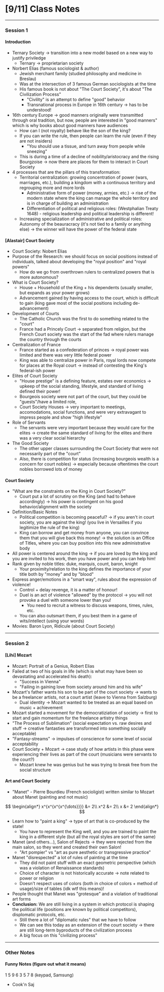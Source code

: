 # [9/11] Class Notes

---

### Session 1

#### Introduction

- Ternary Society $\rightarrow$ transition into a new model based on a new way to justify priviledge
  - Ternary $\rightarrow$ proprietarian society
- Norbert Elias (famous sociologist & author)  
  - Jewish merchant family (studied philosophy and medicine in Breslau)
  - Was at the intersection of 3 famous German sociologists at the time
  - His famous book is not about "The Court Society", it's about "The Civilization Process"
    - "Civility" is an attempt to define "good" behavior
    - Transnational process in Europe in 16th century $\rightarrow$ has to be understood!
- 16th century Europe $\rightarrow$ good manners originally were transmitted through oral tradition, but now, people are interested in "good manners" which is why books about good manners have audiences
  - How can I (not royalty) behave like the son of the king? 
  - If you can write the rule, then people can learn the rule (even if they are not insiders)
    - "You should use a tissue, and turn away from people while sneezing"
  - This is during a time of a decline of nobility/aristocracy and the rising Bourgzoise $\rightarrow$ now there are places for them to interact in Court Society
- 4 processes that are the pillars of this transformation: 
  - Territorial centralization: growing concentration of power (wars, marriages, etc.), building a kingdom with a continuous territory and regrouping more and more lords
    - Administrative form of power (money, armies, etc.) $\rightarrow$ rise of the modern state where the king can manage the whole territory and is in charge of building an administration
    - Differentiation of political and religious roles: (Westphalian Treaty 1648) - religious leadership and political leadership is different! 
  - Increasing specialization of administrative and political roles: Autonomy of the beauracracy (it's not tied to a family or anything else) $\rightarrow$ the winner will have the power of the federal state

#### [Alastair] Court Society

- Court Society: Nobert Elias
- Purpose of the Research: we should focus on social positions instead of individuals, talked about developing the "royal position" and "royal powers"
  - How do we go from overthrown rulers to centralized powers that is more autonomous?
- What is Court Society?
  - House + Household of the King + his dependents (usually smaller, but expands as your power grows)
  - Advancement gained by having access to the court, which is difficult to gain (king gave most of the social positions including de-advancement)
- Development of Courts
  - The Catholic Church was the first to do something related to the "court"
  - France had a Princely Court $\rightarrow$ separated from religion, but the French Court society was the start of the fad where rulers manage the country through the courts
- Centralization of France
  - France started as a confederation of princes $\rightarrow$ royal power was limited and there was very little federal power
  - King was able to centralize power in Paris, royal lords now compete for places at the Royal court $\rightarrow$ instead of contesting the King's federal-ish power
- Elites of Court Society
  - "House prestige" is a defining feature, estates over economics $\rightarrow$ upkeep of the social standing, lifestyle, and standard of living defined their power!
  - Bourgeois society were not part of the court, but they could be "guests"/have a limited role,
  - Court Society Houses $\rightarrow$ very important to meetings, accomodations, social functions, and were very extravagant to impress people and show "high lifestyle"
- Role of Servants
  - The servants were very important because they would care for the elites $\rightarrow$ create the same standard of living for the elites and there was a very clear social hierarchy
- The Good Society
  - The other upper classes surrounding the Court Society that were not necessarily part of the "court"
  - Also, there is competition for status (increasing bourgeois wealth is a concern for court nobles) $\rightarrow$ especially because oftentimes the court nobles borrowed lots of money

#### Court Society

- "What are the constraints on the King in Court Society?"
  - Court put a lot of scrutiny on the King (and had to behave accordingly) $\rightarrow$ his power is contingent on his good behavior/alignment with the society
- Definition/Basic Notes
  - Political competition is becoming peaceful? $\rightarrow$ if you aren't in court society, you are against the king! (you live in Versailles if you legitimize the rule of the king)
  - King can borrow and get money from anyone, you can convince them that you will give back this money! $\rightarrow$ the solution is an Office of Titles, where you can buy position into this new administrative body
- All power is centered around the king $\rightarrow$ if you are loved by the king and you are invited to his work, then you have power and you can help him!
- Rank given by noble titles: duke, marquis, count, baron, knight
  - Your proximity/relation to the king defines the importance of your title both by "money" and by "blood"
- Express anger/emotions in a "smart way", rules about the expression of violence!
  - Control + delay revenge, it is a matter of honour!
  - Duel is an act of violence "allowed" by the protocol $\rightarrow$ you will not provoke a duel with someone lower than you!
    - You need to recruit a witness to discuss weapons, times, rules, etc.
  - You can also outsmart them, if you best them in a game of wits/intellect (using your words)
- Movies: Baron Lyon, Ridicule (about Court Society)

---

### Session 2

#### [Lihi] Mozart

- Mozart: Portrait of a Genius, Robert Elias
- Failed at two of his goals in life (which is what may have been so devastating and accelerated his death):
  - "Success in Vienna"
  - "Failing in gaining love from society around him and his wife"
- Mozart's father wants his son to be part of the court society $\rightarrow$ wants to be a freelancer artists, not a court artist (leave to Vienna from Salzburg)
  - Dual identity $\rightarrow$ Mozart wanted to be treated as an equal based on music + achievement
- Mozart started a movement for the democratiziation of society $\rightarrow$ first to start and gain momentum for the freelance artistry things
- "The Process of Sublimation" (social expectation vs. raw desires and stuff $\rightarrow$ creative fantasties are transformed into something socially acceptable)
- "Fantasy-streams" $\rightarrow$ impulses of conscience for some level of social acceptability
- Court Society + Mozart $\rightarrow$ case study of how artists in this phase were experiencing their lives as part of the court (musicians were servants to the court?)
  - Mozart knew he was genius but he was trying to break free from the social structure

#### Art and Court Society

- "Manet" - Pierre Bourdieu (French socioligist) written similar to Mozart about Manet (painting and not music)

$$
\begin{align*}
x^{x^{x^{x^{\dots}}}} &= 2\\
x^2 &= 2\\
x &= 2
\end{align*}
$$

- Learn how to "paint a king" $\rightarrow$ type of art that is co-produced by the state!
  - You have to represent the King well, and you are trained to paint the king in a different style (but all the royal styles are sort of the same)
- Manet (and others...), Salon of Rejects $\rightarrow$ they were rejected from the main salon,  so they went and created their own Salon!
  - "Art pompier" vs "art as pure aesthetic or transgressive practice"
- Manet "disrespected" a lot of rules of painting at the time
  - They did not paint stuff with an exact geometric perspective (which was a violation of Renaissance standards)
  - Choice of character is not historically accurate $\rightarrow$ note related to power or religion
  - Doesn't respect uses of colors (both in choice of colors + method of usage)/size of tables (idk wtf this means)!
- People thought that Manet was "grotesque" and a violation of traditional art forms
- **Conclusion:** We are still living in a system in which protocol is shaping the political life (positions are known by political competitors), displomatic protocols, etc.
  - Still there a lot of "diplomatic rules" that we have to follow
  - We can see this today as an extension of the court society $\rightarrow$ there are still long-term byproducts of the civilization process
  - A big focus on this "civilizing process"

----

### Other Notes

#### Funny Notes (figure out what it means)

1 5 9 6 3 5 7 8 (keypad, Samsung)

- Cook'n Saj